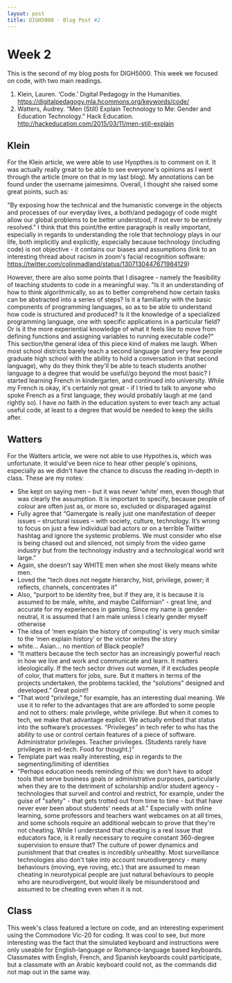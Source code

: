 ```yaml
---
layout: post
title: DIGH5000 - Blog Post #2
---
```

# Week 2 #
This is the second of my blog posts for DIGH5000. This week we focused on code, with two main readings.

1. Klein, Lauren. ‘Code.’ Digital Pedagogy in the Humanities. https://digitalpedagogy.mla.hcommons.org/keywords/code/
2. Watters, Audrey. “Men (Still) Explain Technology to Me: Gender and Education Technology.” Hack Education. http://hackeducation.com/2015/03/11/men-still-explain

## Klein ##
For the Klein article, we were able to use Hyopthes.is to comment on it. It was actually really great to be able to see everyone's opinions as I went through the article (more on that in my last blog). My annotations can be found under the username jaimesimns. Overall, I thought she raised some great points, such as:

"By exposing how the technical and the humanistic converge in the objects and processes of our everyday lives, a both/and pedagogy of code might allow our global problems to be better understood, if not ever to be entirely resolved." I think that this point/the entire paragraph is really important, especially in regards to understanding the role that technology plays in our life, both implicitly and explicitly, especially because technology (including code) is not objective - it contains our biases and assumptions (link to an interesting thread about racism in zoom's facial recognition software: https://twitter.com/colinmadland/status/1307130447671984129)

However, there are also some points that I disagree - namely the feasibility of teaching students to code in a meaningful way.
"Is it an understanding of how to think algorithmically, so as to better comprehend how certain tasks can be abstracted into a series of steps? Is it a familiarity with the basic components of programming languages, so as to be able to understand how code is structured and produced? Is it the knowledge of a specialized programming language, one with specific applications in a particular field? Or is it the more experiential knowledge of what it feels like to move from defining functions and assigning variables to running executable code?" This section/the general idea of this piece kind of makes me laugh. When most school districts barely teach a second language (and very few people graduate high school with the ability to hold a conversation in that second language), why do they think they'll be able to teach students another language to a degree that would be useful/go beyond the most basic? I started learning French in kindergarten, and continued into university. While my French is okay, it's certainly not great - if I tried to talk to anyone who spoke French as a first language, they would probably laugh at me (and rightly so). I have no faith in the education system to ever teach any actual useful code, at least to a degree that would be needed to keep the skills after.

## Watters ##
For the Watters article, we were not able to use Hypothes.is, which was unfortunate. It would've been nice to hear other people's opinions, especially as we didn't have the chance to discuss the reading in-depth in class. These are my notes:
-	She kept on saying men – but it was never ‘white’ men, even though that was clearly the assumption. It is important to specify, because people of colour are often just as, or more so, excluded or disparaged against
-	Fully agree that “Gamergate is really just one manifestation of deeper issues – structural issues – with society, culture, technology. It’s wrong to focus on just a few individual bad actors or on a terrible Twitter hashtag and ignore the systemic problems. We must consider who else is being chased out and silenced, not simply from the video game industry but from the technology industry and a technological world writ large.”
-	Again, she doesn’t say WHITE men when she most likely means white men.
-	Loved the “tech does not negate hierarchy, hist, privilege, power; it reflects, channels, concentrates it”
-	Also, “purport to be identity free, but if they are, it is because it is assumed to be male, white, and maybe Californian” - great line, and accurate for my experiences in gaming. Since my name is gender-neutral, it is assumed that I am male unless I clearly gender myself otherwise
-	The idea of ‘men explain the history of computing’ is very much similar to the ‘men explain history’ or the victor writes the story
-	white… Asian… no mention of Black people?
-	“It matters because the tech sector has an increasingly powerful reach in how we live and work and communicate and learn. It matters ideologically. If the tech sector drives out women, if it excludes people of color, that matters for jobs, sure. But it matters in terms of the projects undertaken, the problems tackled, the “solutions” designed and developed.” Great point!!
-	“That word “privilege,” for example, has an interesting dual meaning. We use it to refer to the advantages that are are afforded to some people and not to others: male privilege, white privilege. But when it comes to tech, we make that advantage explicit. We actually embed that status into the software’s processes. “Privileges” in tech refer to who has the ability to use or control certain features of a piece of software. Administrator privileges. Teacher privileges. (Students rarely have privileges in ed-tech. Food for thought.)”
-	Template part was really interesting, esp in regards to the segmenting/limiting of identities
-	“Perhaps education needs reminding of this: we don't have to adopt tools that serve business goals or administrative purposes, particularly when they are to the detriment of scholarship and/or student agency - technologies that surveil and control and restrict, for example, under the guise of "safety" - that gets trotted out from time to time - but that have never ever been about students' needs at all." Especially with online learning, some professors and teachers want webcames on at all times, and some schools require an additional webcam to prove that they're not cheating. While I understand that cheating is a real issue that educators face, is it really necessary to require constant 360-degree supervision to ensure that? The culture of power dynamics and punishment that that creates is incredibly unhealthy. Most surveillance technologies also don't take into account neurodivergency - many behaviours (moving, eye roving, etc.) that are assumed to mean cheating in neurotypical people are just natural behaviours to people who are neurodivergent, but would likely be misunderstood and assumed to be cheating even when it is not.

## Class ##
This week's class featured a lecture on code, and an interesting experiment using the Commodore Vic-20 for coding. It was cool to see, but more interesting was the fact that the simulated keyboard and instructions were only useable for English-language or Romance-language based keyboards. Classmates with English, French, and Spanish keyboards could participate, but a classmate with an Arabic keyboard could not, as the commands did not map out in the same way.
